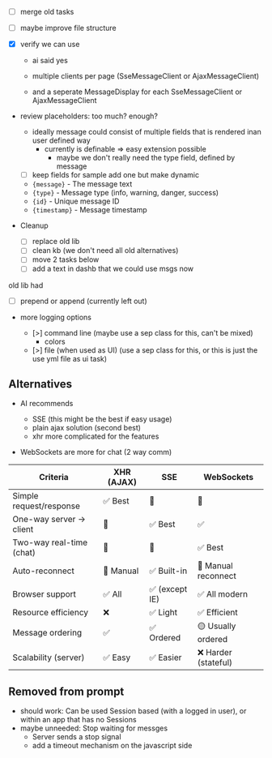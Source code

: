 
- [ ] merge old tasks
- [ ] maybe improve file structure

- [x] verify we can use

  - ai said yes

  - multiple clients per page (SseMessageClient or AjaxMessageClient)
  - and a seperate MessageDisplay for each SseMessageClient or AjaxMessageClient 

- review placeholders: too much? enough?

  - ideally message could consist of multiple fields that is rendered inan user defined way
    - currently is definable => easy extension possible
      - maybe we don't really need the type field, defined by message

  - [ ] keep fields for sample add one but make dynamic

  - `{message}` - The message text
  - `{type}` - Message type (info, warning, danger, success)
  - `{id}` - Unique message ID
  - `{timestamp}` - Message timestamp

- Cleanup
  - [ ] replace old lib
  - [ ] clean kb (we don't need all old alternatives)
  - [ ] move 2 tasks below
  - [ ] add a text in dashb that we could use msgs now

old lib had

- [ ] prepend or append (currently left out)

- more logging options

  - [>] command line (maybe use a sep class for this, can't be mixed)
    - colors
  - [>] file (when used as UI) (use a sep class for this, or this is just the use yml file as ui task)


Alternatives
----------------------------------------------------------

- AI recommends

  - SSE (this might be the best if easy usage)
  - plain ajax solution (second best)
  - xhr more complicated for the features

- WebSockets are more for chat (2 way comm)

| Criteria                | XHR (AJAX) | SSE             | WebSockets         |
|-------------------------|------------|------------------|---------------------|
| Simple request/response | ✅ Best   | 🚫               | 🚫                   |
| One-way server → client | 🚫         | ✅ Best          | ✅                   |
| Two-way real-time (chat)| 🚫         | 🚫               | ✅ Best              |
| Auto-reconnect          | 🚫 Manual  | ✅ Built-in      | 🚫 Manual reconnect |
| Browser support         | ✅ All     | ✅ (except IE)   | ✅ All modern        |
| Resource efficiency     | ❌         | ✅ Light         | ✅ Efficient         |
| Message ordering        | ✅         | ✅ Ordered       | 🟡 Usually ordered   |
| Scalability (server)    | ✅ Easy    | ✅ Easier        | ❌ Harder (stateful) |


Removed from prompt
----------------------------------------------------------

- should work: Can be used Session based (with a logged in user), or within an app that has no Sessions
- maybe unneeded: Stop waiting for messges
  - Server sends a stop signal
  - add a timeout mechanism on the javascript side
